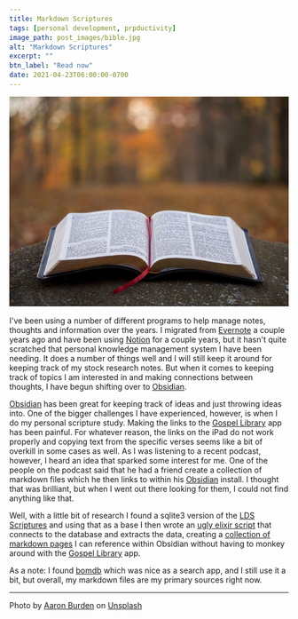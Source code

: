 ```yaml
---
title: Markdown Scriptures
tags: [personal development, prpductivity]
image_path: post_images/bible.jpg
alt: "Markdown Scriptures"
excerpt: ""
btn_label: "Read now"
date: 2021-04-23T06:00:00-0700
---
```

![scriptures][image]

I've been using a number of different programs to help manage notes, thoughts and information over the years. I migrated from [Evernote][evernote] a couple years ago and have been using [Notion][notion] for a couple years, but it hasn't quite scratched that personal knowledge management system I have been needing. It does a number of things well and I will still keep it around for keeping track of my stock research notes. But when it comes to keeping track of topics I am interested in and making connections between thoughts, I have begun shifting over to [Obsidian][obsidian].

[Obsidian][obsidian] has been great for keeping track of ideas and just throwing ideas into. One of the bigger challenges I have experienced, however, is when I do my personal scripture study. Making the links to the [Gospel Library][gospel_library] app has been painful. For whatever reason, the links on the iPad do not work properly and copying text from the specific verses seems like a bit of overkill in some cases as well. As I was listening to a recent podcast, however, I heard an idea that sparked some interest for me. One of the people on the podcast said that he had a friend create a collection of markdown files which he then links to within his [Obsidian][obsidian] install. I thought that was brilliant, but when I went out there looking for them, I could not find anything like that.

Well, with a little bit of research I found a sqlite3 version of the [LDS Scriptures][lds_scriptures] and using that as a base I then wrote an [ugly elixir script][scripture_extractor] that connects to the database and extracts the data, creating a [collection of markdown pages][lds_markdown] I can reference within Obsidian without having to monkey around with the [Gospel Library][gospel_library] app.

As a note: I found [bomdb][bomdb] which was nice as a search app, and I still use it a bit, but overall, my markdown files are my primary sources right now.

---
Photo by <a href="https://unsplash.com/@aaronburden?utm_source=unsplash&utm_medium=referral&utm_content=creditCopyText">Aaron Burden</a> on <a href="https://unsplash.com/s/photos/bible?utm_source=unsplash&utm_medium=referral&utm_content=creditCopyText">Unsplash</a>
  

[image]: /images/post_images/bible.jpg

[lds_scriptures]: https://scriptures.nephi.org/sqlite
[gospel_library]: https://www.churchofjesuschrist.org/pages/mobileapps/gospellibrary?lang=eng
[evernote]: https://evernote.com/
[notion]: https://www.notion.so/
[obsidian]: https://obsidian.md/
[scripture_extractor]: https://github.com/digitalbias/scripture_extractor
[lds_markdown]: https://github.com/digitalbias/scripture_extractor/releases/tag/0.1
[bomdb]: https://github.com/wordtreefoundation/bomdb